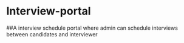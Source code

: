 # Interview-portal

##A interview schedule portal where admin can schedule interviews between candidates and interviewer

